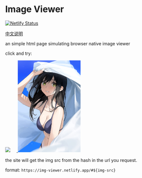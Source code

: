 # Image Viewer

[![Netlify Status](https://api.netlify.com/api/v1/badges/bba5e439-2e82-4b43-af18-164f23fd3617/deploy-status)](https://app.netlify.com/sites/img-viewer/deploys)

[中文说明](./README-CN.md)

an simple html page simulating browser native image viewer

click and try:

<a href="https://img-viewer.netlify.app/#https://i.pixiv.re/img-original/img/2022/05/14/02/00/17/98325199_p0.png" title="https://img-viewer.netlify.app/#https://i.pixiv.re/img-original/img/2022/05/14/02/00/17/98325199_p0.png">
    <img src="./assets/98325199_p0.png" style="width: 200px; margin-right: 20px">
</a>
<a href="https://img-viewer.netlify.app/#https://i.pixiv.re/img-original/img/2021/11/12/20/22/55/91752738_p0.jpg" title="https://img-viewer.netlify.app/#https://i.pixiv.re/img-original/img/2021/11/12/20/22/55/91752738_p0.jpg">
    <img src="./assets/91752738_p0.jpg" style="width: 200px;">
</a>

the site will get the img src from the hash in the url you request.

format: `https://img-viewer.netlify.app/#${img-src}`